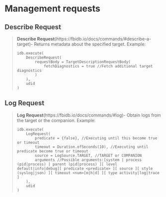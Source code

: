 <h1 id="app requests" style="color:#333;">Management requests</h1>
<h2 style="color:#444;">Describe Request</h2>
<blockquote>
  <p><strong>Describe Request</strong>(https://fbidb.io/docs/commands/#describe-a-target)- Returns metadata about the specified target. Example: 
<pre class="highlight"><code class="language-plaintext highlighter-rouge">idb.execute(
    DescribeRequest(
        requestBody = TargetDescriptionRequestBody(
            fetchDiagnostics = true //Fetch additional target diagnostics
        )
    ),
    udid
)</code></pre></p>
</blockquote>

<h2 style="color:#444;">Log Request</h2>
<blockquote>
  <p><strong>Log Request</strong>(https://fbidb.io/docs/commands/#log)- Obtain logs from the target or the companion. Example: 
<pre class="highlight"><code class="language-plaintext highlighter-rouge">idb.execute(
    LogRequest(
        predicate = {false}, //Executing until this become true or timeout
        timeout = Duration.ofSeconds(10), //Executing until predicate become true or timeout
        source = LogSource.TARGET, //TARGET or COMPANION
        arguments //Possible arguments:[system | process (pid|process) | parent (pid|process) ][ level default|info|debug][ predicate &lt;predicate&gt; ][ source ][ style (syslog|json) ][ timeout &lt;num&gt;[m|h|d] ][ type activity|log|trace ]
    ),
    udid
)</code></pre></p>
</blockquote>